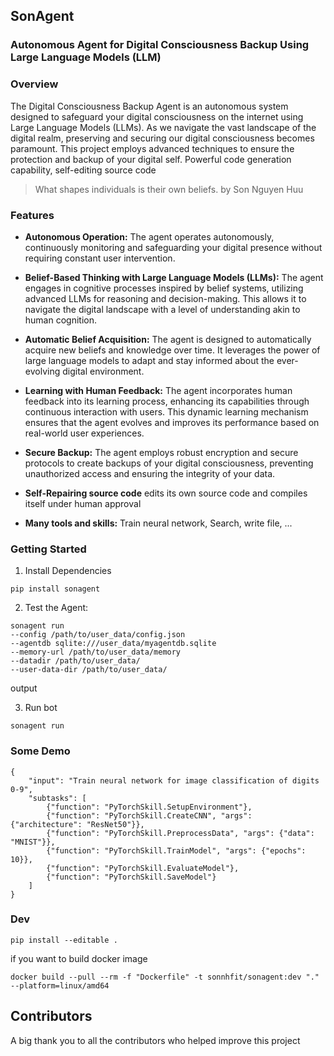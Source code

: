 ## SonAgent 

### Autonomous Agent for Digital Consciousness Backup Using Large Language Models (LLM) 

### Overview
The Digital Consciousness Backup Agent is an autonomous system designed to safeguard your digital consciousness on the internet using Large Language Models (LLMs). As we navigate the vast landscape of the digital realm, preserving and securing our digital consciousness becomes paramount. This project employs advanced techniques to ensure the protection and backup of your digital self. Powerful code generation capability, self-editing source code
> What shapes individuals is their own beliefs. by Son Nguyen Huu

### Features
- **Autonomous Operation:** The agent operates autonomously, continuously monitoring and safeguarding your digital presence without requiring constant user intervention.

- **Belief-Based Thinking with Large Language Models (LLMs):** The agent engages in cognitive processes inspired by belief systems, utilizing advanced LLMs for reasoning and decision-making. This allows it to navigate the digital landscape with a level of understanding akin to human cognition.

- **Automatic Belief Acquisition:** The agent is designed to automatically acquire new beliefs and knowledge over time. It leverages the power of large language models to adapt and stay informed about the ever-evolving digital environment.

- **Learning with Human Feedback:** The agent incorporates human feedback into its learning process, enhancing its capabilities through continuous interaction with users. This dynamic learning mechanism ensures that the agent evolves and improves its performance based on real-world user experiences.

- **Secure Backup:** The agent employs robust encryption and secure protocols to create backups of your digital consciousness, preventing unauthorized access and ensuring the integrity of your data.
- **Self-Repairing source code**  edits its own source code and compiles itself under human approval

- **Many tools and skills:** Train neural network, Search, write file, ...

### Getting Started

1. Install Dependencies

```
pip install sonagent
```

2. Test the Agent:
```
sonagent run 
--config /path/to/user_data/config.json 
--agentdb sqlite:///user_data/myagentdb.sqlite 
--memory-url /path/to/user_data/memory 
--datadir /path/to/user_data/  
--user-data-dir /path/to/user_data/
```
output

3. Run bot 

```
sonagent run
```
### Some Demo 

```
{
    "input": "Train neural network for image classification of digits 0-9",
    "subtasks": [
        {"function": "PyTorchSkill.SetupEnvironment"},
        {"function": "PyTorchSkill.CreateCNN", "args": {"architecture": "ResNet50"}},
        {"function": "PyTorchSkill.PreprocessData", "args": {"data": "MNIST"}},
        {"function": "PyTorchSkill.TrainModel", "args": {"epochs": 10}},
        {"function": "PyTorchSkill.EvaluateModel"},
        {"function": "PyTorchSkill.SaveModel"}
    ]
}
```


### Dev

```
pip install --editable .
```

if you want to build docker image 
```
docker build --pull --rm -f "Dockerfile" -t sonnhfit/sonagent:dev "." --platform=linux/amd64
```
## Contributors
A big thank you to all the contributors who helped improve this project

